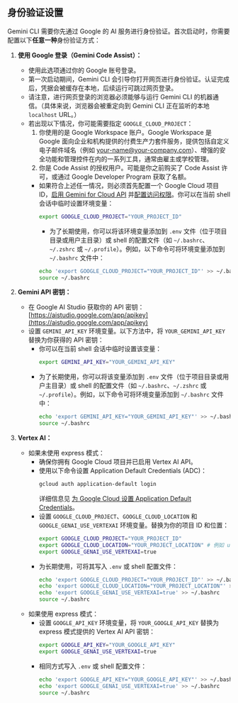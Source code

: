 ## 身份验证设置

Gemini CLI 需要你先通过 Google 的 AI 服务进行身份验证。首次启动时，你需要配置以下**任意一种**身份验证方式：

1. **使用 Google 登录（Gemini Code Assist）：**

   - 使用此选项通过你的 Google 账号登录。
   - 第一次启动期间，Gemini CLI 会引导你打开网页进行身份验证。认证完成后，凭据会被缓存在本地，后续运行可跳过网页登录。
   - 请注意，进行网页登录的浏览器必须能够与运行 Gemini CLI 的机器通信。（具体来说，浏览器会被重定向到 Gemini CLI 正在监听的本地 `localhost` URL。）
   - <a id="workspace-gca">若出现以下情况，你可能需要指定 `GOOGLE_CLOUD_PROJECT`：</a>
     1. 你使用的是 Google Workspace 账户。Google Workspace 是 Google 面向企业和机构提供的付费生产力套件服务，提供包括自定义电子邮件域名（例如 your-name@your-company.com）、增强的安全功能和管理控件在内的一系列工具，通常由雇主或学校管理。
     2. 你是 Code Assist 的授权用户。可能是你之前购买了 Code Assist 许可，或通过 Google Developer Program 获取了名额。
     - 如果符合上述任一情况，则必须首先配置一个 Google Cloud 项目 ID，[启用 Gemini for Cloud API](https://cloud.google.com/gemini/docs/discover/set-up-gemini#enable-api) 并[配置访问权限](https://cloud.google.com/gemini/docs/discover/set-up-gemini#grant-iam)。你可以在当前 shell 会话中临时设置环境变量：
       ```bash
       export GOOGLE_CLOUD_PROJECT="YOUR_PROJECT_ID"
       ```
       - 为了长期使用，你可以将该环境变量添加到 `.env` 文件（位于项目目录或用户主目录）或 shell 的配置文件（如 `~/.bashrc`、`~/.zshrc` 或 `~/.profile`）。例如，以下命令可将环境变量添加到 `~/.bashrc` 文件中：
       ```bash
       echo 'export GOOGLE_CLOUD_PROJECT="YOUR_PROJECT_ID"' >> ~/.bashrc
       source ~/.bashrc
       ```

2. **<a id="gemini-api-key"></a>Gemini API 密钥：**

   - 在 Google AI Studio 获取你的 API 密钥：[https://aistudio.google.com/app/apikey](https://aistudio.google.com/app/apikey)
   - 设置 `GEMINI_API_KEY` 环境变量。以下方法中，将 `YOUR_GEMINI_API_KEY` 替换为你获得的 API 密钥：
     - 你可以在当前 shell 会话中临时设置该变量：
       ```bash
       export GEMINI_API_KEY="YOUR_GEMINI_API_KEY"
       ```
     - 为了长期使用，你可以将该变量添加到 `.env` 文件（位于项目目录或用户主目录）或 shell 的配置文件（如 `~/.bashrc`、`~/.zshrc` 或 `~/.profile`）。例如，以下命令可将环境变量添加到 `~/.bashrc` 文件中：
       ```bash
       echo 'export GEMINI_API_KEY="YOUR_GEMINI_API_KEY"' >> ~/.bashrc
       source ~/.bashrc
       ```

3. **Vertex AI：**
   - 如果未使用 express 模式：
     - 确保你拥有 Google Cloud 项目并已启用 Vertex AI API。
     - 使用以下命令设置 Application Default Credentials (ADC)：
       ```bash
       gcloud auth application-default login
       ```
       详细信息见 [为 Google Cloud 设置 Application Default Credentials](https://cloud.google.com/docs/authentication/provide-credentials-adc)。
     - 设置 `GOOGLE_CLOUD_PROJECT`、`GOOGLE_CLOUD_LOCATION` 和 `GOOGLE_GENAI_USE_VERTEXAI` 环境变量。替换为你的项目 ID 和位置：
       ```bash
       export GOOGLE_CLOUD_PROJECT="YOUR_PROJECT_ID"
       export GOOGLE_CLOUD_LOCATION="YOUR_PROJECT_LOCATION" # 例如 us-central1
       export GOOGLE_GENAI_USE_VERTEXAI=true
       ```
     - 为长期使用，可将其写入 `.env` 或 shell 配置文件：
       ```bash
       echo 'export GOOGLE_CLOUD_PROJECT="YOUR_PROJECT_ID"' >> ~/.bashrc
       echo 'export GOOGLE_CLOUD_LOCATION="YOUR_PROJECT_LOCATION"' >> ~/.bashrc
       echo 'export GOOGLE_GENAI_USE_VERTEXAI=true' >> ~/.bashrc
       source ~/.bashrc
       ```
   - 如果使用 express 模式：
     - 设置 `GOOGLE_API_KEY` 环境变量，将 `YOUR_GOOGLE_API_KEY` 替换为 express 模式提供的 Vertex AI API 密钥：
       ```bash
       export GOOGLE_API_KEY="YOUR_GOOGLE_API_KEY"
       export GOOGLE_GENAI_USE_VERTEXAI=true
       ```
     - 相同方式写入 `.env` 或 shell 配置文件：
       ```bash
       echo 'export GOOGLE_API_KEY="YOUR_GOOGLE_API_KEY"' >> ~/.bashrc
       echo 'export GOOGLE_GENAI_USE_VERTEXAI=true' >> ~/.bashrc
       source ~/.bashrc
       ```

